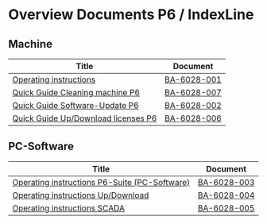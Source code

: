 # Overview Documents P6 / IndexLine

## Machine

| Title                                                      | Document
| -----                                                      | --------
| [Operating instructions](BA-6028-001_EN.pdf)               | [BA-6028-001](BA-6028-001_EN.pdf) 
| [Quick Guide Cleaning machine P6](BA-6028-007_EN.pdf)      | [BA-6028-007](BA-6028-007_EN.pdf) 
| [Quick Guide Software-Update P6](BA-6028-002_EN.pdf)       | [BA-6028-002](BA-6028-002_EN.pdf) 
| [Quick Guide Up/Download licenses P6](BA-6028-006_EN.pdf)  | [BA-6028-006](BA-6028-006_EN.pdf) 

## PC-Software

| Title                                                               | Document
| -----                                                               | --------
| [Operating instructions P6-Suite (PC-Software)](BA-6028-003_EN.pdf) | [BA-6028-003](BA-6028-003_EN.pdf) 
| [Operating instructions Up/Download](BA-6028-004_EN.pdf)            | [BA-6028-004](BA-6028-004_EN.pdf) 
| [Operating instructions SCADA](BA-6028-005_EN.pdf)                  | [BA-6028-005](BA-6028-005_EN.pdf) 
